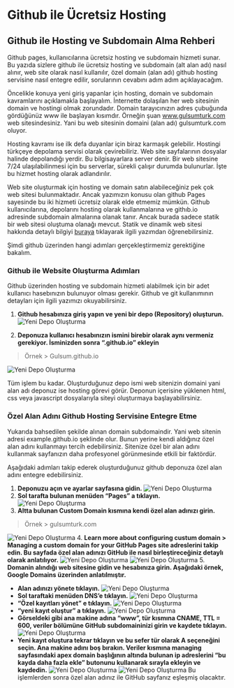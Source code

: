 # Github ile Ücretsiz Hosting


## Github ile Hosting ve Subdomain Alma Rehberi

Github pages, kullanıcılarına ücretsiz hosting ve subdomain hizmeti sunar. Bu yazıda sizlere github ile ücretsiz hosting ve subdomain (alt alan adı) nasıl alınır, web site olarak nasıl kullanılır, özel domain (alan adı) github hosting servisine nasıl entegre edilir, sorularının cevabını adım adım açıklayacağım.
<!--more-->

Öncelikle konuya yeni giriş yapanlar için hosting, domain ve subdomain kavramlarını açıklamakla başlayalım. İnternette dolaşılan her web sitesinin domain ve hostingi olmak zorundadır. Domain tarayıcınızın adres çubuğunda gördüğünüz www ile başlayan kısımdır. Örneğin şuan www.gulsumturk.com web sitesindesiniz. Yani bu web sitesinin domaini (alan adı) gulsumturk.com oluyor. 

Hosting kavramı ise ilk defa duyanlar için biraz karmaşık gelebilir. Hostingi türkçeye depolama servisi olarak çevirebiliriz. Web site sayfalarının dosyalar halinde depolandığı yerdir. Bu bilgisayarlara server denir. Bir web sitesine 7/24 ulaşılabilinmesi için bu serverlar, sürekli çalışır durumda bulunurlar. İşte bu hizmet hosting olarak adlandırılır.

Web site oluşturmak için hosting ve domain satın alabileceğiniz pek çok web sitesi bulunmaktadır. Ancak yazımızın konusu olan github Pages sayesinde bu iki hizmeti ücretsiz olarak elde etmemiz mümkün. Github kullanıcılarına, depolarını hosting olarak kullanmalarına ve githıb.io adresinde subdomain almalarına olanak tanır. Ancak burada sadece statik bir web sitesi oluştuma olanağı mevcut. Statik ve dinamik web sitesi hakkında detaylı bilgiyi [buraya]() tıklayarak ilgili yazımdan öğrenebilirsiniz. 


Şimdi github üzerinden hangi adımları gerçekleştirmemiz gerektiğine bakalım. 

### Github ile Website Oluşturma Adımları

 Github üzerinden hosting ve subdomain hizmeti alabilmek için bir adet kullanıcı hasebınızın bulunuyor olması gerekir. Github ve git kullanımının detayları için ilgili yazımızı okuyabilirsiniz. 

 1. **Github hesabınıza giriş yapın ve yeni bir depo (Repository) oluşturun.**
 ![Yeni Depo Oluşturma](https://raw.githubusercontent.com/Gulsum-Turk/pictures/main/depo%20new.png)

 2.	 **Deponuza kullanıcı hesabınızın ismini birebir olarak aynı vermeniz gerekiyor. İsminizden sonra “.github.io” ekleyin** 
>    Örnek > Gulsum.github.io 

![Yeni Depo Oluşturma](https://raw.githubusercontent.com/Gulsum-Turk/pictures/main/depo%20ismi%20.png)

Tüm işlem bu kadar. Oluşturduğunuz depo ismi web sitenizin domaini yani alan adı deponuz ise hosting görevi görür. Deponun içerisine yüklenen html, css veya javascript dosyalarıyla siteyi oluşturmaya başlayabilirsiniz. 

### Özel Alan Adını Github Hosting Servisine Entegre Etme

 Yukarıda bahsedilen şekilde alınan domain subdomaindir. Yani web sitenin adresi example.github.io şeklinde olur. Bunun yerine kendi aldığınız özel alan adını kullanmayı tercih edebilirsiniz. Sitenize özel bir alan adını kullanmak sayfanızın daha profesyonel görünmesinde etkili bir faktördür.  

 Aşağıdaki adımları takip ederek oluşturduğunuz github deponuza özel alan adını entegre edebilirsiniz. 

1.	**Deponuzu açın ve ayarlar sayfasına gidin.** 
![Yeni Depo Oluşturma](https://raw.githubusercontent.com/Gulsum-Turk/pictures/main/ayarlar.png)
2.	**Sol tarafta bulunan menüden “Pages” a tıklayın.**
![Yeni Depo Oluşturma](https://raw.githubusercontent.com/Gulsum-Turk/pictures/main/pages.png)
3.	**Altta bulunan Custom Domain kısmına kendi özel alan adınızı girin.**
>	Örnek > gulsumturk.com

![Yeni Depo Oluşturma](https://raw.githubusercontent.com/Gulsum-Turk/pictures/main/custom%20domain.png)
4.	**Learn more about configuring custum domain > Managing a custom domain for your GitHub Pages site adreslerini takip edin. Bu sayfada özel alan adınızı GitHub ile nasıl birleştireceğiniz detaylı olarak anlatılıyor.** 
![Yeni Depo Oluşturma](https://raw.githubusercontent.com/Gulsum-Turk/pictures/main/learn.png)
![Yeni Depo Oluşturma](https://raw.githubusercontent.com/Gulsum-Turk/pictures/main/managing.png)
5.	**Domanin alındığı web sitesine gidin ve hesabınıza girin. Aşağıdaki örnek, Google Domains üzerinden anlatılmıştır.** 
-	**Alan adınızı yönete tıklayın.**
![Yeni Depo Oluşturma](https://raw.githubusercontent.com/Gulsum-Turk/pictures/main/y%C3%B6net.png)
-	**Sol taraftaki menüden DNS’e tıklayın.**
![Yeni Depo Oluşturma](https://raw.githubusercontent.com/Gulsum-Turk/pictures/main/dns.png)
-	**“Özel kayıtları yönet” e tıklayın.**
![Yeni Depo Oluşturma](https://raw.githubusercontent.com/Gulsum-Turk/pictures/main/%C3%B6zel%20kay%C4%B1tlar%C4%B1%20y%C3%B6net.png)
-	**“yeni kayıt oluştur” a tıklayın.**
![Yeni Depo Oluşturma](https://raw.githubusercontent.com/Gulsum-Turk/pictures/main/yeni%20kay%C4%B1t%20.png)
-	**Görseldeki gibi ana makine adına “www”, tür kısmına CNAME, TTL = 600, veriler bölümüne GitHub subdomaininizi girin ve kaydete tıklayın.** 
![Yeni Depo Oluşturma](https://raw.githubusercontent.com/Gulsum-Turk/pictures/main/cname.png)
-	**Yeni kayıt oluştura tekrar tıklayın ve bu sefer tür olarak A seçeneğini seçin. Ana makine adını boş bırakın. Veriler kısmına managing sayfasındaki apex domain başlığının altında bulunan ip adreslerini “bu kayda daha fazla ekle” butonunu kullanarak sırayla ekleyin ve kaydedin.** 
![Yeni Depo Oluşturma](https://raw.githubusercontent.com/Gulsum-Turk/pictures/main/a%20t%C3%BCr%C3%BC.png)
![Yeni Depo Oluşturma](https://raw.githubusercontent.com/Gulsum-Turk/pictures/main/a%20b%C3%B6l%C3%BCm%C3%BC%20ipleri.png)
Bu işlemlerden sonra özel alan adınız ile GitHub sayfanız eşleşmiş olacaktır. 





